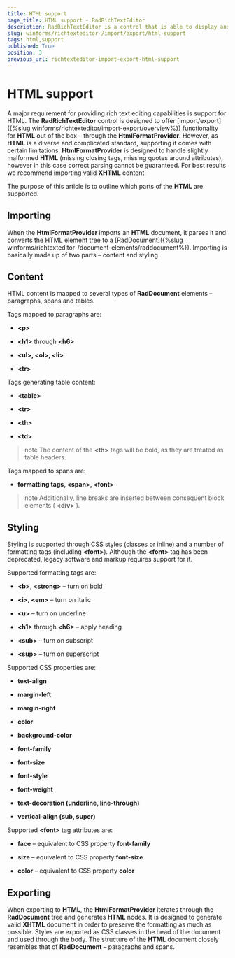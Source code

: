 ```yaml
---
title: HTML support
page_title: HTML support - RadRichTextEditor
description: RadRichTextEditor is a control that is able to display and edit rich-text content including formatted text arranged in pages, paragraphs, spans (runs), tables, etc.
slug: winforms/richtexteditor-/import/export/html-support
tags: html,support
published: True
position: 3
previous_url: richtexteditor-import-export-html-support
---
```


# HTML support

A major requirement for providing rich text editing capabilities is support for HTML. The __RadRichTextEditor__ control is designed to offer [import/export]({%slug winforms/richtexteditor/import-export/overview%}) functionality for __HTML__ out of the box – through the __HtmlFormatProvider__. However, as __HTML__ is a diverse and complicated standard, supporting it comes with certain limitations. __HtmlFormatProvider__ is designed to handle slightly malformed __HTML__ (missing closing tags, missing quotes around attributes), however in this case correct parsing cannot be guaranteed. For best results we recommend importing valid __XHTML__ content.
      
The purpose of this article is to outline which parts of the __HTML__ are supported.
      
## Importing

When the __HtmlFormatProvider__ imports an __HTML__ document, it parses it and converts the HTML element tree to a [RadDocument]({%slug winforms/richtexteditor-/document-elements/raddocument%}). Importing is basically made up of two parts – content and styling.
        
## Content

HTML content is mapped to several types of __RadDocument__ elements – paragraphs, spans and tables.
        
Tags mapped to paragraphs are:
        
* __\<p\>__

* __\<h1\>__ through __\<h6\>__

* __\<ul\>, \<ol\>, \<li\>__

* __\<tr\>__

Tags generating table content:
        
* __\<table\>__

* __\<tr\>__

* __\<th\>__

* __\<td\>__

>note The content of the __\<th\>__ tags will be bold, as they are treated as table headers.
>

Tags mapped to spans are:
        
* __formatting tags, \<span\>, \<font\>__

>note Additionally, line breaks are inserted between consequent block elements ( __\<div\>__ ).
>

## Styling

Styling is supported through CSS styles (classes or inline) and a number of formatting tags (including __\<font\>__). Although the __\<font\>__ tag has been deprecated, legacy software and markup requires support for it.
        
Supported formatting tags are:        

* __\<b\>, \<strong\>__ – turn on bold
            
* __\<i\>, \<em\>__ – turn on italic
            
* __\<u\>__ – turn on underline
            
* __\<h1\>__ through __\<h6\>__ – apply heading
            
* __\<sub\>__ – turn on subscript
            
* __\<sup\>__ – turn on superscript
            
Supported CSS properties are:
        
* __text-align__

* __margin-left__

* __margin-right__

* __color__

* __background-color__

* __font-family__

* __font-size__

* __font-style__

* __font-weight__

* __text-decoration (underline, line-through)__

* __vertical-align (sub, super)__

Supported __\<font\>__ tag attributes are:
        
* __face__ – equivalent to CSS property __font-family__

* __size__ – equivalent to CSS property __font-size__

* __color__ – equivalent to CSS property __color__

## Exporting

When exporting to __HTML__, the __HtmlFormatProvider__ iterates through the __RadDocument__ tree and generates __HTML__ nodes. It is designed to generate valid __XHTML__ document in order to preserve the formatting as much as possible. Styles are exported as CSS classes in the head of the document and used through the body. The structure of the __HTML__ document closely resembles that of __RadDocument__ – paragraphs and spans.
        
